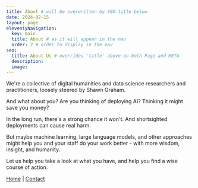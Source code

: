 ```yaml
---
title: About # will be overwritten by SEO.title below
date: 2024-02-15
layout: page
eleventyNavigation:
  key: main
  title: About # as it will appear in the nav
  order: 2 # order to display in the nav
seo:
  title: About Us # overrides 'title' above on both Page and META
  description:
  image:
---
```


We're a collective of digital humanities and data science researchers and practitioners, loosely steered by Shawn Graham.

And what about you? Are you thinking of deploying AI? Thinking it might save you money?

In the long run, there's a strong chance it won't. And shortsighted deployments can cause real harm.

But maybe machine learning, large language models, and other approaches might help you and your staff do your work better - with more wisdom, insight, and humanity.

Let us help you take a look at what you have, and help you find a wise course of action. 



[Home](/)  |  [Contact](/contact)
